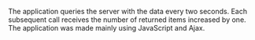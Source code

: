 The application queries the server with the data every two seconds. Each subsequent call receives the number of returned items increased by one. The application was made mainly using JavaScript and Ajax.